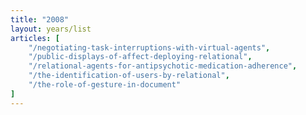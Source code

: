 ```yaml
---
title: "2008"
layout: years/list
articles: [
    "/negotiating-task-interruptions-with-virtual-agents",
    "/public-displays-of-affect-deploying-relational",
    "/relational-agents-for-antipsychotic-medication-adherence",
    "/the-identification-of-users-by-relational",
    "/the-role-of-gesture-in-document"
]
---
```

